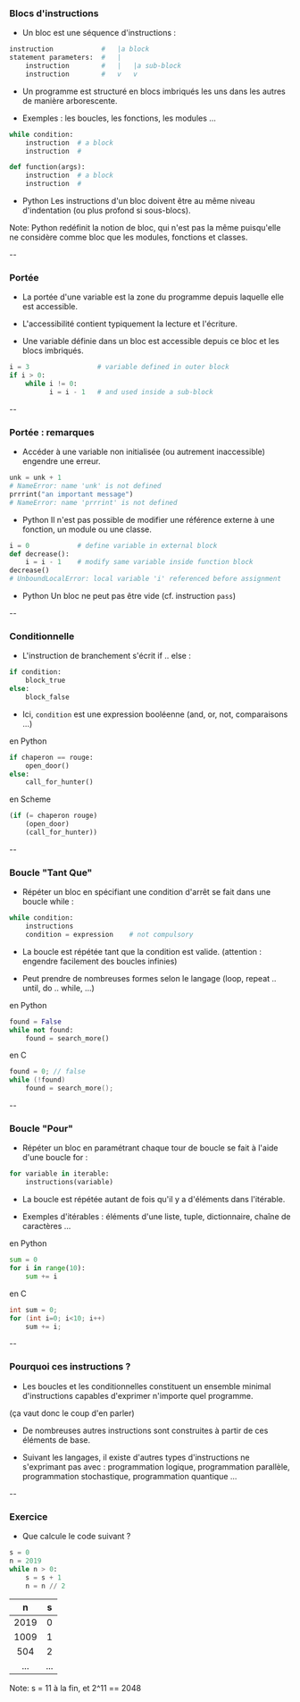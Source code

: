 ### Blocs d'instructions

- Un <span class='strong'>bloc</span> est une séquence d'instructions :

```python
instruction            #   |a block
statement parameters:  #   |
    instruction        #   |   |a sub-block
    instruction        #   v   v
```

- Un programme est structuré en blocs imbriqués les uns dans les
  autres de manière arborescente.

- Exemples : les boucles, les fonctions, les modules ...

<div class="half">

```python
while condition:
    instruction  # a block
    instruction  #
```

</div>

<div class="half">

```python
def function(args):
    instruction  # a block
    instruction  #
```

</div>

- <span class="label">Python</span> Les instructions d'un bloc doivent
  être au même niveau d'indentation (ou plus profond si sous-blocs).

Note: Python redéfinit la notion de bloc, qui n'est pas la même puisqu'elle ne considère comme bloc que les modules, fonctions et classes.

--

### Portée

- La <span class='strong'>portée</span> d'une variable est la zone du
  programme depuis laquelle elle est accessible.

- L'accessibilité contient typiquement la lecture et l'écriture.

- Une variable définie dans un bloc est accessible depuis ce bloc et
  les blocs imbriqués.

```python
i = 3                 # variable defined in outer block
if i > 0:
    while i != 0:
          i = i - 1   # and used inside a sub-block
```

--

### Portée : remarques

- Accéder à une variable non initialisée (ou autrement inaccessible)
  engendre une erreur.

```python
unk = unk + 1
# NameError: name 'unk' is not defined
prrrint("an important message")
# NameError: name 'prrrint' is not defined
```

- <span class="label">Python</span> Il n'est pas possible de modifier
  une référence externe à une fonction, un module ou une classe.

```python
i = 0            # define variable in external block
def decrease():
    i = i - 1    # modify same variable inside function block
decrease()
# UnboundLocalError: local variable 'i' referenced before assignment
```

- <span class="label">Python</span> Un bloc ne peut pas être vide
  (cf. instruction `pass`)

--

### Conditionnelle

- L'instruction de branchement s'écrit <span class='strong'>if .. else</span> :

```python
if condition:
    block_true
else:
    block_false
```

- Ici, `condition` est une expression booléenne (and, or, not,
comparaisons ...)

<div class='half'>

en Python  <!-- .element: class="title" -->
```python
if chaperon == rouge:
    open_door()
else:
    call_for_hunter()
```

</div>
<div class='half'>

en Scheme  <!-- .element: class="title" -->
```scheme
(if (= chaperon rouge)
    (open_door)
    (call_for_hunter))
```

</div>

--

### Boucle "Tant Que"

- Répéter un bloc en spécifiant une condition d'arrêt se fait dans une
  boucle <span class='strong'>while</span>&nbsp;:

```python
while condition:
    instructions
    condition = expression    # not compulsory
```

- La boucle est répétée tant que la condition est valide.
(attention : engendre facilement des boucles infinies)

- Peut prendre de nombreuses formes selon le langage (loop, repeat .. until, do .. while, ...)

<div class='half'>

en Python  <!-- .element: class="title" -->
```python
found = False
while not found:
    found = search_more()
```

</div>
<div class='half'>

en C  <!-- .element: class="title" -->
```c
found = 0; // false
while (!found)
    found = search_more();
```

</div>


--

### Boucle "Pour"

- Répéter un bloc en paramétrant chaque tour de boucle se fait à
  l'aide d'une boucle <span class='strong'>for</span>&nbsp;:

```python
for variable in iterable:
    instructions(variable)
```

- La boucle est répétée autant de fois qu'il y a d'éléments dans
  l'itérable.

- Exemples d'itérables : éléments d'une liste, tuple, dictionnaire,
  chaîne de caractères ...

<div class='half'>

en Python  <!-- .element: class="title" -->
```python
sum = 0
for i in range(10):
    sum += i
```

</div>
<div class='half'>

en C  <!-- .element: class="title" -->
```c
int sum = 0;
for (int i=0; i<10; i++)
    sum += i;
```

</div>

--

### Pourquoi ces instructions ?

- Les boucles et les conditionnelles constituent un ensemble minimal
  d'instructions capables d'exprimer n'importe quel programme.

(ça vaut donc le coup d'en parler)

- De nombreuses autres instructions sont construites à partir de ces
  éléments de base.

- Suivant les langages, il existe d'autres types d'instructions ne
  s'exprimant pas avec : programmation logique, programmation
  parallèle, programmation stochastique, programmation quantique ...


--

### Exercice

- Que calcule le code suivant ?

```python
s = 0
n = 2019
while n > 0:
    s = s + 1
    n = n // 2
```

| n     | s |
| :---: |:-:|
| 2019  | 0 |
| 1009  | 1 |
| 504   | 2 |
| ...   | ... |

Note: s = 11 à la fin, et 2^11 == 2048
